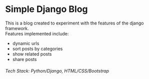 # Simple Django Blog

This is a blog created to experiment with the features of the django framework. <br/>
Features implemented include:

- dynamic urls
- sort posts by categories
- show related posts
- share posts

###### Tech Stack: Python/Django, HTML/CSS/Bootstrap
